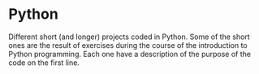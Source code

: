 # Python
Different short (and longer) projects coded in Python. Some of the short ones are the result of exercises during the course of the introduction to Python programming. 
Each one have a description of the purpose of the code on the first line.

